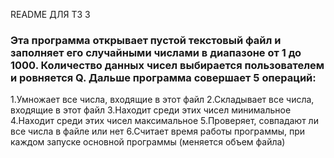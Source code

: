 README ДЛЯ ТЗ 3
### Эта программа открывает пустой текстовый файл и заполняет его случайными числами в диапазоне от 1 до 1000. Количество данных чисел выбирается пользователем и ровняется Q. Дальше программа совершает 5 операций:
 1.Умножает все числа, входящие в этот файл
 2.Складывает все числа, входящие в этот файл
 3.Находит среди этих чисел минимальное
 4.Находит среди этих чисел максимальное
 5.Проверяет, совпадают ли все числа в файле или нет
 6.Считает время работы программы, при каждом запуске основной программы (меняется объем файла) 
